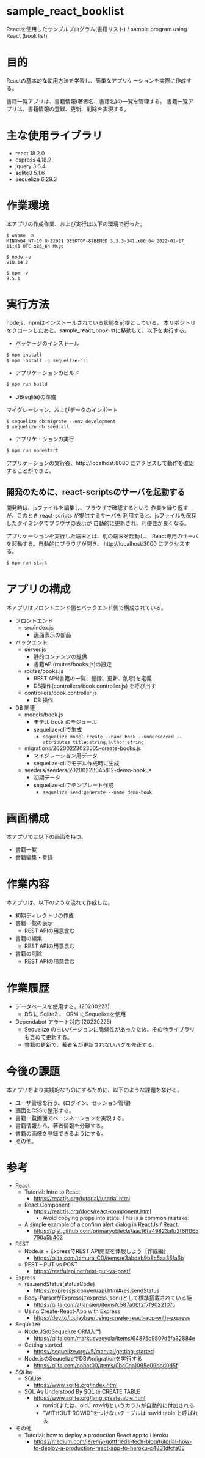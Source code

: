 # sample_react_booklist
Reactを使用したサンプルプログラム(書籍リスト) / sample program using React (book list) 

# 目的

Reactの基本的な使用方法を学習し、簡単なアプリケーションを実際に作成する。

書籍一覧アプリは、書籍情報(著者名、書籍名)の一覧を管理する。
書籍一覧アプリは、書籍情報の登録、更新、削除を実現する。

# 主な使用ライブラリ

* react 18.2.0
* express 4.18.2
* jquery 3.6.4
* sqlite3 5.1.6
* sequelize 6.29.3

# 作業環境

本アプリの作成作業、および実行は以下の環境で行った。

```
$ uname -a
MINGW64_NT-10.0-22621 DESKTOP-87BENED 3.3.3-341.x86_64 2022-01-17 11:45 UTC x86_64 Msys

$ node -v
v18.14.2

$ npm -v
9.5.1
```

# 実行方法

nodejs、npmはインストールされている状態を前提としている。
本リポジトリをクローンしたあと、sample_react_booklistに移動して、以下を実行する。

* パッケージのインストール

```bash
$ npm install
$ npm install -g sequelize-cli
```

* アプリケーションのビルド

```bash
$ npm run build
```

* DB(sqlite)の準備

マイグレーション、およびデータのインポート

```
$ sequelize db:migrate --env development
$ sequelize db:seed:all
```

* アプリケーションの実行

```bash
$ npm run nodestart
```

アプリケーションの実行後、http://localhost:8080 にアクセスして動作を確認することができる。

## 開発のために、react-scriptsのサーバを起動する

開発時は、jsファイルを編集し、ブラウザで確認するという
作業を繰り返すが、このとき react-scripts が提供するサーバを
利用すると、jsファイルを保存したタイミングでブラウザの表示が
自動的に更新され、利便性が良くなる。

アプリケーションを実行した端末とは、別の端末を起動し、
React専用のサーバを起動する。自動的にブラウザが開き、
http://localhost:3000 にアクセスする。

```bash
$ npm run start
```

# アプリの構成

本アプリはフロントエンド側とバックエンド側で構成されている。

* フロントエンド
  - src/index.js
    - 画面表示の部品
* バックエンド
  - server.js
    - 静的コンテンツの提供
    - 書籍API(routes/books.js)の設定
  - routes/books.js
    - REST API(書籍の一覧、登録、更新、削除)を定義
    - DB操作(controllers/book.controller.js) を呼び出す
  - controllers/book.controller.js
    - DB 操作
* DB 関連
  - models/book.js
    - モデル book のモジュール
    - sequelize-cliで生成
      - ```sequelize model:create --name book --underscored --attributes title:string,author:string```
  - migrations/20200223023505-create-books.js
    - マイグレーション用データ
    - sequelize-cliでモデル作成時に生成
  - seeders/seeders/20200223045812-demo-book.js
    - 初期データ
    - sequelize-cliでテンプレート作成
      - ```sequelize seed:generate --name demo-book```

# 画面構成

本アプリでは以下の画面を持つ。

* 書籍一覧
* 書籍編集・登録

# 作業内容

本アプリは、以下のような流れで作成した。

* 初期ディレクトリの作成
* 書籍一覧の表示
    - REST APIの用意含む
* 書籍の編集
    - REST APIの用意含む
* 書籍の削除
    - REST APIの用意含む

# 作業履歴

* データベースを使用する。(20200223)
  - DB に Sqlite3 、 ORM にSequelizeを使用
* Dependabot アラート対応 (20230225)
  - Sequelize の古いバージョンに脆弱性があったため、その他ライブラリも含めて更新する。
  - 書籍の更新で、著者名が更新されないバグを修正する。

# 今後の課題

本アプリをより実践的なものにするために、以下のような課題を挙げる。

* ユーザ管理を行う。(ログイン、セッション管理)
* 画面をCSSで整形する。
* 書籍一覧画面でページネーションを実現する。
* 書籍情報から、著者情報を分離する。
* 書籍の画像を登録できるようにする。
* その他。

# 参考

* React
    * Tutorial: Intro to React
        - https://reactjs.org/tutorial/tutorial.html
    * React.Component
        - https://reactjs.org/docs/react-component.html
            - Avoid copying props into state! This is a common mistake:
    * A simple example of a confirm alert dialog in ReactJs / React.
        - https://gist.github.com/primaryobjects/aacf6fa49823afb2f6ff065790a5b402
* REST
    * Node.js + ExpressでREST API開発を体験しよう［作成編］
        - https://qiita.com/tamura_CD/items/e3abdab9b8c5aa35fa6b
    * REST – PUT vs POST
        - https://restfulapi.net/rest-put-vs-post/
* Express
    * res.sendStatus(statusCode)
        - https://expressjs.com/en/api.html#res.sendStatus
    * Body-ParserがExpressにexpress.json()として標準搭載されている話
        - https://qiita.com/atlansien/items/c587a0bf2f7f9022107c
    * Using Create-React-App with Express
        - https://dev.to/loujaybee/using-create-react-app-with-express
* Sequelize
    * Node.JSのSequelize ORM入門
        - https://qiita.com/markusveeyola/items/64875c9507d5fa32884e
    * Getting started
        - https://sequelize.org/v5/manual/getting-started
    * Node.jsのSequelizeでDBのmigrationを実行する
        - https://qiita.com/cobot00/items/0bc0da1095e09bcd0d5f
* SQLite
    * SQLite
      - https://www.sqlite.org/index.html
    * SQL As Understood By SQLite CREATE TABLE
      - https://www.sqlite.org/lang_createtable.html
        - rowid(または、oid、_rowid_)というカラムが自動的に付加される
        - "WITHOUT ROWID"をつけないテーブルは rowid table と呼ばれる
* その他
    * Tutorial: how to deploy a production React app to Heroku
        - https://medium.com/jeremy-gottfrieds-tech-blog/tutorial-how-to-deploy-a-production-react-app-to-heroku-c4831dfcfa08
